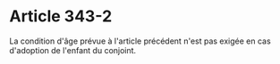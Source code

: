 # Article 343-2

La condition d'âge prévue à l'article précédent n'est pas exigée en cas d'adoption de l'enfant du conjoint.
